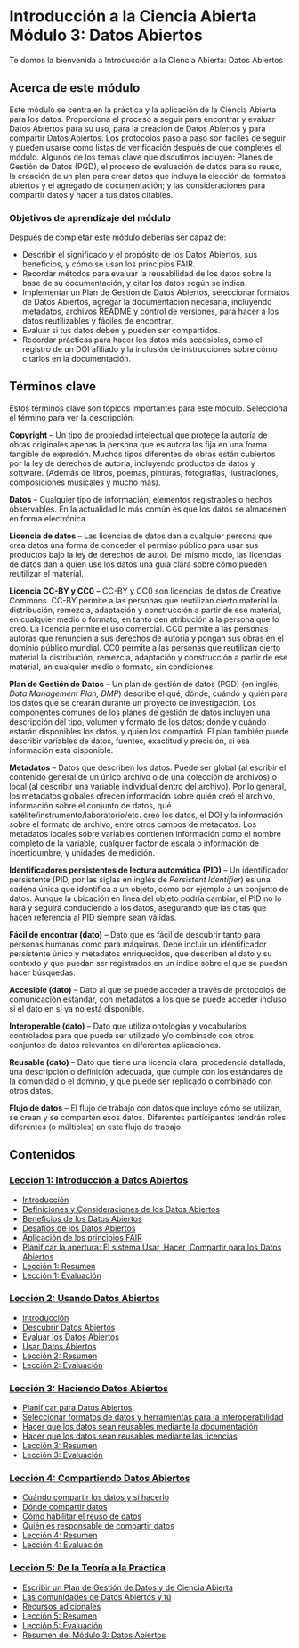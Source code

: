 # Introducción a la Ciencia Abierta Módulo 3: Datos Abiertos

Te damos la bienvenida a Introducción a la Ciencia Abierta: Datos Abiertos

## Acerca de este módulo

Este módulo se centra en la práctica y la aplicación de la Ciencia Abierta para los datos. Proporciona el proceso a seguir para encontrar y evaluar Datos Abiertos para su uso, para la creación de Datos Abiertos y para compartir Datos Abiertos. Los protocolos paso a paso son fáciles de seguir y pueden usarse como listas de verificación después de que completes el módulo. Algunos de los temas clave que discutimos incluyen: Planes de Gestión de Datos (PGD), el proceso de evaluación de datos para su reuso, la creación de un plan para crear datos que incluya la elección de formatos abiertos y el agregado de documentación; y las consideraciones para compartir datos y hacer a tus datos citables.

### Objetivos de aprendizaje del módulo

Después de completar este módulo deberías ser capaz de:

- Describir el significado y el propósito de los Datos Abiertos, sus beneficios, y cómo se usan los principios FAIR.
- Recordar métodos para evaluar la reusabilidad de los datos sobre la base de su documentación, y citar los datos según se indica.
- Implementar un Plan de Gestión de Datos Abiertos, seleccionar formatos de Datos Abiertos, agregar la documentación necesaria, incluyendo metadatos, archivos README y control de versiones, para hacer a los datos reutilizables y fáciles de encontrar.
- Evaluar si tus datos deben y pueden ser compartidos.
- Recordar prácticas para hacer los datos más accesibles, como el registro de un DOI afiliado y la inclusión de instrucciones sobre cómo citarlos en la documentación.

## Términos clave

Estos términos clave son tópicos importantes para este módulo. Selecciona el término para ver la descripción.

**Copyright** – Un tipo de propiedad intelectual que protege la autoría de obras originales apenas la persona que es autora las fija en una forma tangible de expresión. Muchos tipos diferentes de obras están cubiertos por la ley de derechos de autoría, incluyendo productos de datos y software. (Además de libros, poemas, pinturas, fotografías, ilustraciones, composiciones musicales y mucho más).

**Datos** – Cualquier tipo de información, elementos registrables o hechos observables. En la actualidad lo más común es que los datos se almacenen en forma electrónica.

**Licencia de datos** – Las licencias de datos dan a cualquier persona que crea datos una forma de conceder el permiso público para usar sus productos bajo la ley de derechos de autor. Del mismo modo, las licencias de datos dan a quien use los datos una guía clara sobre cómo pueden reutilizar el material.

**Licencia CC-BY y CC0** – CC-BY y CC0 son licencias de datos de Creative Commons. CC-BY permite a las personas que reutilizan cierto material la distribución, remezcla, adaptación y construcción a partir de ese material, en cualquier medio o formato, en tanto den atribución a la persona que lo creó. La licencia permite el uso comercial. CC0 permite a las personas autoras que renuncien a sus derechos de autoría y pongan sus obras en el dominio público mundial. CC0 permite a las personas que reutilizan cierto material la distribución, remezcla, adaptación y construcción a partir de ese material, en cualquier medio o formato, sin condiciones.

**Plan de Gestión de Datos** – Un plan de gestión de datos (PGD) (en inglés, _Data Management Plan, DMP_) describe el qué, dónde, cuándo y quién para los datos que se crearán durante un proyecto de investigación. Los componentes comunes de los planes de gestión de datos incluyen una descripción del tipo, volumen y formato de los datos; dónde y cuándo estarán disponibles los datos, y quién los compartirá. El plan también puede describir variables de datos, fuentes, exactitud y precisión, si esa información está disponible.

**Metadatos** – Datos que describen los datos. Puede ser global (al escribir el contenido general de un único archivo o de una colección de archivos)  o local (al describir una variable individual dentro del archivo). Por lo general, los metadatos globales ofrecen información sobre quién creó el archivo, información sobre el conjunto de datos, qué satélite/instrumento/laboratorio/etc. creó los datos, el DOI y la información sobre el formato de archivo, entre otros campos de metadatos. Los metadatos locales sobre variables contienen información como el nombre completo de la variable, cualquier factor de escala o información de incertidumbre, y unidades de medición.

**Identificadores persistentes de lectura automática (PID)** – Un identificador persistente (PID, por las siglas en inglés de _Persistent Identifier_) es una cadena única que identifica a un objeto, como por ejemplo a un conjunto de datos. Aunque la ubicación en línea del objeto podría cambiar, el PID no lo hará y seguirá conduciendo a los datos, asegurando que las citas que hacen referencia al PID siempre sean válidas.

**Fácil de encontrar (dato)** – Dato que es fácil de descubrir tanto para personas humanas como para máquinas. Debe incluir un identificador persistente único y metadatos enriquecidos, que describen el dato y su contexto y que puedan ser registrados en un índice sobre el que se puedan hacer búsquedas.

**Accesible (dato)** – Dato al que se puede acceder a través de protocolos de comunicación estándar, con metadatos a los que se puede acceder incluso si el dato en sí ya no está disponible.

**Interoperable (dato)** – Dato que utiliza ontologías y vocabularios controlados para que pueda ser utilizado y/o combinado con otros conjuntos de datos relevantes en diferentes aplicaciones.

**Reusable (dato)** – Dato que tiene una licencia clara, procedencia detallada, una descripción o definición adecuada, que cumple con los estándares de la comunidad o el dominio, y que puede ser replicado o combinado con otros datos.

**Flujo de datos** – El flujo de trabajo con datos que incluye cómo se utilizan, se crean y se comparten esos datos. Diferentes participantes tendrán roles diferentes (o múltiples) en este flujo de trabajo.

## Contenidos

### [Lección 1: Introducción a Datos Abiertos](./Lesson_1)

- [Introducción](./Lesson_1#introducci%C3%B3n)
- [Definiciones y Consideraciones de los Datos Abiertos](./Lesson_1#definiciones-y-consideraciones-de-los-datos-abiertos)
- [Beneficios de los Datos Abiertos](./Lesson_1#beneficios-de-los-datos-abiertos)
- [Desafíos de los Datos Abiertos](./Lesson_1#desaf%C3%ADos-de-los-datos-abiertos)
- [Aplicación de los principios FAIR](./Lesson_1#aplicaci%C3%B3n-de-los-principios-fair)
- [Planificar la apertura: El sistema Usar, Hacer, Compartir para los Datos Abiertos](./Lesson_1#planificar-la-apertura-el-sistema-usar-hacer-compartir-para-los-datos-abiertos)
- [Lección 1: Resumen](./Lesson_1#lecci%C3%B3n-1-resumen)
- [Lección 1: Evaluación](./Lesson_1#lecci%C3%B3n-1-evaluaci%C3%B3n)

### [Lección 2: Usando Datos Abiertos](./Lesson_2)

- [Introducción](./Lesson_2#introducci%C3%B3n)
- [Descubrir Datos Abiertos](./Lesson_2#descubrir-datos-abiertos)
- [Evaluar los Datos Abiertos](./Lesson_2#evaluar-los-datos-abiertos)
- [Usar Datos Abiertos](./Lesson_2#usar-datos-abiertos)
- [Lección 2: Resumen](./Lesson_2#lecci%C3%B3n-2-resumen)
- [Lección 2: Evaluación](./Lesson_2#lecci%C3%B3n-2-evaluaci%C3%B3n)

### [Lección 3: Haciendo Datos Abiertos](./Lesson_3)

- [Planificar para Datos Abiertos](./Lesson_3#planificar-para-datos-abiertos)
- [Seleccionar formatos de datos y herramientas para la interoperabilidad](./Lesson_3#seleccionar-formatos-de-datos-y-herramientas-para-interoperabilidad)
- [Hacer que los datos sean reusables mediante la documentación](./Lesson_3#hacer-que-los-datos-sean-reusables-mediante-la-documentaci%C3%B3n)
- [Hacer que los datos sean reusables mediante las licencias](./Lesson_3#hacer-que-los-datos-sean-reusables-mediante-las-licencias)
- [Lección 3: Resumen](./Lesson_3#lecci%C3%B3n-2-resumen)
- [Lección 3: Evaluación](./Lesson_3#lecci%C3%B3n-3-evaluaci%C3%B3n)

### [Lección 4: Compartiendo Datos Abiertos](./Lesson_4)

- [Cuándo compartir los datos y si hacerlo](./Lesson_4#cu%C3%A1ndo-compartir-los-datos-y-si-hacerlo)
- [Dónde compartir datos](./Lesson_4#d%C3%B3nde-compartir-datos)
- [Cómo habilitar el reuso de datos](./Lesson_4#%C3%B3-habilitar-el-reuso-de-datos)
- [Quién es responsable de compartir datos](./Lesson_4#qui%C3%A9n-es-responsable-de-compartir-datos)
- [Lección 4: Resumen](./Lesson_4#lecci%C3%B3n-4-resumen)
- [Lección 4: Evaluación](./Lesson_4#lecci%C3%B3n-4-evaluaci%C3%B3n)

### [Lección 5: De la Teoría a la Práctica](./Lesson_5)

- [Escribir un Plan de Gestión de Datos y de Ciencia Abierta](./Lesson_5#escribir-un-plan-de-gesti%C3%B3n-de-datos-y-de-ciencia-abierta)
- [Las comunidades de Datos Abiertos y tú](./Lesson_5#las-comunidades-de-datos-abiertos-y-t%C3%BA)
- [Recursos adicionales](./Lesson_5#recursos-adicionales)
- [Lección 5: Resumen](./Lesson_5#lecci%C3%B3n-5-resumen)
- [Lección 5: Evaluación](./Lesson_5#lecci%C3%B3n-5-evaluaci%C3%B3n)
- [Resumen del Módulo 3: Datos Abiertos](./Lesson_5#resumen-del-m%C3%B3dulo-3-datos-abiertos)
